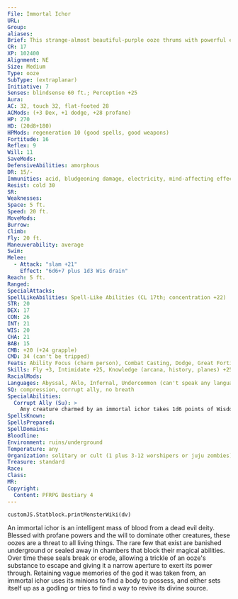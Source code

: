```yaml
---
File: Immortal Ichor
URL: 
Group: 
aliases: 
Brief: This strange-almost beautiful-purple ooze thrums with powerful energy and glows with an eerie light.
CR: 17
XP: 102400
Alignment: NE
Size: Medium
Type: ooze
SubType: (extraplanar)
Initiative: 7
Senses: blindsense 60 ft.; Perception +25
Aura: 
AC: 32, touch 32, flat-footed 28
ACMods: (+3 Dex, +1 dodge, +28 profane)
HP: 270
HD: (20d8+180)
HPMods: regeneration 10 (good spells, good weapons)
Fortitude: 16
Reflex: 9
Will: 11
SaveMods: 
DefensiveAbilities: amorphous
DR: 15/-
Immunities: acid, bludgeoning damage, electricity, mind-affecting effects, ooze traits, piercing damage
Resist: cold 30
SR: 
Weaknesses: 
Space: 5 ft.
Speed: 20 ft.
MoveMods: 
Burrow: 
Climb: 
Fly: 20 ft.
Maneuverability: average
Swim: 
Melee: 
  - Attack: "slam +21"
    Effect: "6d6+7 plus 1d3 Wis drain"
Reach: 5 ft.
Ranged: 
SpecialAttacks: 
SpellLikeAbilities: Spell-Like Abilities (CL 17th; concentration +22)   At Will-charm person (DC 18), detect thoughts (DC 17), summon swarm, telekinesis (DC 20)   3/day-charm monster (DC 19), quickened charm person (DC 18), control undead (DC 22), creeping doom (DC 22), insect plague, mind fog (DC 20), nightmare (DC 20)
STR: 20
DEX: 17
CON: 26
INT: 21
WIS: 20
CHA: 21
BAB: 15
CMB: +20 (+24 grapple)
CMD: 34 (can't be tripped)
Feats: Ability Focus (charm person), Combat Casting, Dodge, Great Fortitude, Hover, Improved Great Fortitude, Improved Initiative, Quicken Spell-Like Ability (charm person), Toughness, Weapon Focus (slam)
Skills: Fly +3, Intimidate +25, Knowledge (arcana, history, planes) +25, Perception +25, Sense Motive +25, Spellcraft +25
RacialMods: 
Languages: Abyssal, Aklo, Infernal, Undercommon (can't speak any language); telepathy 100 ft.
SQ: compression, corrupt ally, no breath
SpecialAbilities:
  Corrupt Ally (Su): >
    Any creature charmed by an immortal ichor takes 1d6 points of Wisdom damage per day. When a charmed creature's Wisdom damage equals its Wisdom score, it becomes completely subservient to the immortal ichor (as dominate monster, except it even obeys self-destructive orders) and loses the Wisdom damage it has taken from this ability. A subservient ally who is killed rises the next round as a juju zombie under the immortal ichor's control. If the ichor is killed, these zombies are immediately destroyed.
SpellsKnown: 
SpellsPrepared: 
SpellDomains: 
Bloodline: 
Environment: ruins/underground
Temperature: any
Organization: solitary or cult (1 plus 3-12 worshipers or juju zombies)
Treasure: standard
Race: 
Class: 
MR: 
Copyright:
  Content: PFRPG Bestiary 4
---
```

```dataviewjs
customJS.Statblock.printMonsterWiki(dv)
```
An immortal ichor is an intelligent mass of blood from a dead evil deity. Blessed with profane powers and the will to dominate other creatures, these oozes are a threat to all living things. The rare few that exist are banished underground or sealed away in chambers that block their magical abilities. Over time these seals break or erode, allowing a trickle of an ooze's substance to escape and giving it a narrow aperture to exert its power through. Retaining vague memories of the god it was taken from, an immortal ichor uses its minions to find a body to possess, and either sets itself up as a godling or tries to find a way to revive its divine source.
